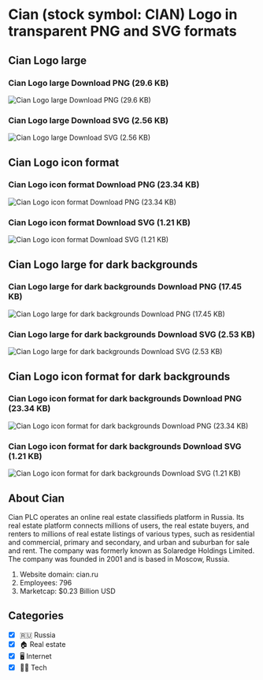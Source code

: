 # Cian (stock symbol: CIAN) Logo in transparent PNG and SVG formats

## Cian Logo large

### Cian Logo large Download PNG (29.6 KB)

![Cian Logo large Download PNG (29.6 KB)](/img/orig/CIAN_BIG-ea6e8668.png)

### Cian Logo large Download SVG (2.56 KB)

![Cian Logo large Download SVG (2.56 KB)](/img/orig/CIAN_BIG-516f4509.svg)

## Cian Logo icon format

### Cian Logo icon format Download PNG (23.34 KB)

![Cian Logo icon format Download PNG (23.34 KB)](/img/orig/CIAN-74737c7e.png)

### Cian Logo icon format Download SVG (1.21 KB)

![Cian Logo icon format Download SVG (1.21 KB)](/img/orig/CIAN-9c6a762a.svg)

## Cian Logo large for dark backgrounds

### Cian Logo large for dark backgrounds Download PNG (17.45 KB)

![Cian Logo large for dark backgrounds Download PNG (17.45 KB)](/img/orig/CIAN_BIG.D-7903beae.png)

### Cian Logo large for dark backgrounds Download SVG (2.53 KB)

![Cian Logo large for dark backgrounds Download SVG (2.53 KB)](/img/orig/CIAN_BIG.D-bea90038.svg)

## Cian Logo icon format for dark backgrounds

### Cian Logo icon format for dark backgrounds Download PNG (23.34 KB)

![Cian Logo icon format for dark backgrounds Download PNG (23.34 KB)](/img/orig/CIAN.D-45f1779c.png)

### Cian Logo icon format for dark backgrounds Download SVG (1.21 KB)

![Cian Logo icon format for dark backgrounds Download SVG (1.21 KB)](/img/orig/CIAN.D-80df2a3a.svg)

## About Cian

Cian PLC operates an online real estate classifieds platform in Russia. Its real estate platform connects millions of users, the real estate buyers, and renters to millions of real estate listings of various types, such as residential and commercial, primary and secondary, and urban and suburban for sale and rent. The company was formerly known as Solaredge Holdings Limited. The company was founded in 2001 and is based in Moscow, Russia.

1. Website domain: cian.ru
2. Employees: 796
3. Marketcap: $0.23 Billion USD


## Categories
- [x] 🇷🇺 Russia
- [x] 🏠 Real estate
- [x] 🖥️ Internet
- [x] 👩‍💻 Tech
